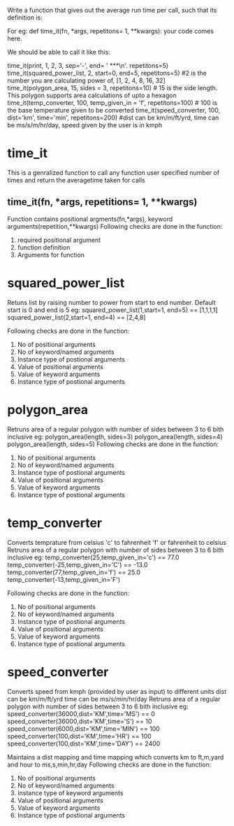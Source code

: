 Write a function that gives out the average run time per call, such that its definition is:

For eg:
def time_it(fn, *args, repetitons= 1, **kwargs): your code comes here.

We should be able to call it like this:

time_it(print, 1, 2, 3, sep='-', end= ' ***\n'. repetitons=5)
time_it(squared_power_list, 2, start=0, end=5, repetitons=5) #2 is the number you are calculating power of, [1, 2, 4, 8, 16, 32]
time_it(polygon_area, 15, sides = 3, repetitons=10) # 15 is the side length. This polygon supports area calculations of upto a hexagon
time_it(temp_converter, 100, temp_given_in = 'f', repetitons=100) # 100 is the base temperature given to be converted
time_it(speed_converter, 100, dist='km', time='min', repetitons=200) #dist can be km/m/ft/yrd, time can be ms/s/m/hr/day, speed given by the user is in kmph

# time_it
This is a genralized function to call any function  user specified number of times and return the averagetime taken for calls

## time_it(fn, *args, repetitions= 1, **kwargs)
Function contains positional argments(fn,*args), keyword arguments(repetition,**kwargs)
Following checks are done in the function:
1. required positional argument
2. function definition
3. Arguments for function

# squared_power_list
Retuns list by raising number to power from start to end number. Default start is 0 and end is 5
eg:
squared_power_list(1,start=1, end=5) == [1,1,1,1]
squared_power_list(2,start=1, end=4) == [2,4,8]

Following checks are done in the function:
1. No of positional arguments
2. No of  keyword/named arguments
3. Instance type of postional arguments
4. Value of positional arguments
5. Value of keyword arguments
6. Instance type of postional arguments

# polygon_area
Retruns area of a regular polygon with number of sides between 3 to 6 bith inclusive
eg:
polygon_area(length, sides=3)
polygon_area(length, sides=4)
polygon_area(length, sides=5)
Following checks are done in the function:
1. No of positional arguments
2. No of  keyword/named arguments
3. Instance type of postional arguments
4. Value of positional arguments
5. Value of keyword arguments
6. Instance type of postional arguments

# temp_converter
Converts temprature from celsius 'c' to fahrenheit 'f' or fahrenheit to celsius
Retruns area of a regular polygon with number of sides between 3 to 6 bith inclusive
eg: 
temp_converter(25,temp_given_in='c') == 77.0
temp_converter(-25,temp_given_in='C') == -13.0
temp_converter(77,temp_given_in='f') == 25.0
temp_converter(-13,temp_given_in='F')

Following checks are done in the function:
1. No of positional arguments
2. No of  keyword/named arguments
3. Instance type of postional arguments
4. Value of positional arguments
5. Value of keyword arguments
6. Instance type of postional arguments

# speed_converter
Converts speed from kmph (provided by user as input) to different units dist can be km/m/ft/yrd time can be ms/s/min/hr/day 
Retruns area of a regular polygon with number of sides between 3 to 6 bith inclusive
eg:
speed_converter(36000,dist='KM',time='MS') == 0
speed_converter(36000,dist='KM',time='S') == 10
speed_converter(6000,dist='KM',time='MIN') == 100
speed_converter(100,dist='KM',time='HR') == 100 
speed_converter(100,dist='KM',time='DAY') == 2400

Maintains a dist mapping and time mapping which converts km to ft,m,yard and hour to ms,s,min,hr,day
Following checks are done in the function:
1. No of positional arguments
2. No of  keyword/named arguments
3. Instance type of keyword arguments
4. Value of positional arguments
5. Value of keyword arguments
6. Instance type of postional arguments

